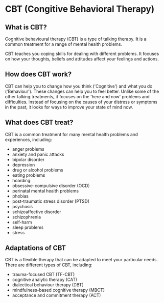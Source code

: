 # CBT (Congitive Behavioral Therapy)

## What is CBT?
Cognitive behavioural therapy (CBT) is a type of talking therapy. It is a common treatment for a range of mental health problems. 

CBT teaches you coping skills for dealing with different problems. It focuses on how your thoughts, beliefs and attitudes affect your feelings and actions.

## How does CBT work?
CBT can help you to change how you think ('Cognitive') and what you do ('Behaviour'). These changes can help you to feel better. Unlike some of the other talking treatments, it focuses on the 'here and now' problems and difficulties. Instead of focusing on the causes of your distress or symptoms in the past, it looks for ways to improve your state of mind now.

## What does CBT treat?
CBT is a common treatment for many mental health problems and experiences, including:

- anger problems
- anxiety and panic attacks
- bipolar disorder
- depression
- drug or alcohol problems
- eating problems
- hoarding
- obsessive-compulsive disorder (OCD)
- perinatal mental health problems
- phobias
- post-traumatic stress disorder (PTSD)
- psychosis
- schizoaffective disorder
- schizophrenia
- self-harm
- sleep problems
- stress

## Adaptations of CBT
CBT is a flexible therapy that can be adapted to meet your particular needs. There are different types of CBT, including:

- trauma-focused CBT (TF-CBT)
- cognitive analytic therapy (CAT)
- dialectical behaviour therapy (DBT)
- mindfulness-based cognitive therapy (MBCT)
- acceptance and commitment therapy (ACT)